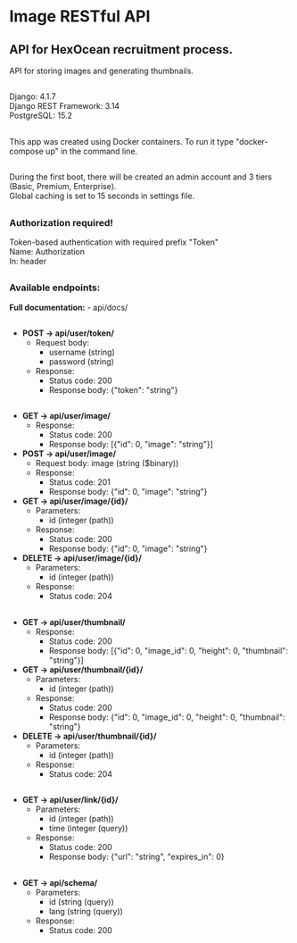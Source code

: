 
# Image RESTful API

## API for HexOcean recruitment process.
API for storing images and generating thumbnails.
##
Django: 4.1.7  
Django REST Framework: 3.14  
PostgreSQL: 15.2
##
This app was created using Docker containers.
To run it type "docker-compose up" in the command line.
##
During the first boot, there will be created an admin account and 3 tiers (Basic, Premium, Enterprise).  
Global caching is set to 15 seconds in settings file.
##
### Authorization required!
Token-based authentication with required prefix "Token"  
Name: Authorization  
In: header
##
### Available endpoints:
**Full documentation:**
	- api/docs/
##
- **POST -> api/user/token/**
	 - Request body:
         - username (string)
         - password (string)
   - Response:
      - Status code: 200
      - Response body: {"token": "string"}
##
- **GET -> api/user/image/**
   - Response:
      - Status code: 200
      - Response body: [{"id": 0, "image": "string"}]
- **POST -> api/user/image/**
   - Request body: image (string ($binary))
   - Response:
      - Status code: 201
      - Response body: {"id": 0, "image": "string"}
- **GET -> api/user/image/{id}/**
	 - Parameters:
         - id (integer (path))
   - Response:
      - Status code: 200
      - Response body: {"id": 0, "image": "string"}
- **DELETE -> api/user/image/{id}/**
   - Parameters:
      - id (integer (path))
   - Response:
      - Status code: 204
##
- **GET -> api/user/thumbnail/**
   - Response:
      - Status code: 200
      - Response body: [{"id": 0, "image_id": 0, "height": 0, "thumbnail": "string"}]
- **GET -> api/user/thumbnail/{id}/**
	 - Parameters:
         - id (integer (path))
   - Response:
      - Status code: 200
      - Response body: {"id": 0, "image_id": 0, "height": 0, "thumbnail": "string"}
- **DELETE -> api/user/thumbnail/{id}/**
	 - Parameters:
       - id (integer (path))
   - Response:
      - Status code: 204
##
- **GET -> api/user/link/{id}/**
	 - Parameters:
         - id (integer (path))
         - time (integer (query))
   - Response:
      - Status code: 200
      - Response body: {"url": "string", "expires_in": 0}
##      
- **GET -> api/schema/**
	 - Parameters:
         - id (string (query))
         - lang (string (query))
   - Response:
      - Status code: 200
